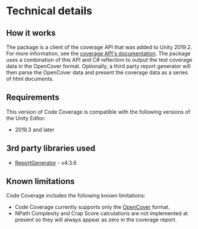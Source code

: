 # Technical details

## How it works

The package is a client of the coverage API that was added to Unity 2019.2. For more information, see the [coverage API's documentation](https://docs.unity3d.com/ScriptReference/TestTools.Coverage.html). The package uses a combination of this API and C# reflection to output the test coverage data in the OpenCover format. Optionally, a third party report generator will then parse the OpenCover data and present the coverage data as a series of html documents.

## Requirements

This version of Code Coverage is compatible with the following versions of the Unity Editor:

* 2019.3 and later

## 3rd party libraries used

* [ReportGenerator](https://github.com/danielpalme/ReportGenerator) - v4.3.6

## Known limitations

Code Coverage includes the following known limitations:

* Code Coverage currently supports only the [OpenCover](https://github.com/OpenCover/opencover) format.
* NPath Complexity and Crap Score calculations are not implemented at present so they will always appear as zero in the coverage report.